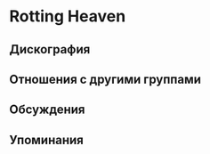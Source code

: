 # Rotting Heaven



## Дискография


## Отношения с другими группами


## Обсуждения


## Упоминания

